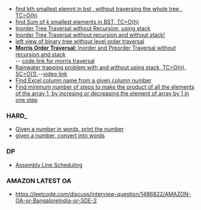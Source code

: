 - [find kth smallest elemnt in bst , withput traversing the whole tree , TC=O(h)](https://www.geeksforgeeks.org/find-k-th-smallest-element-in-bst-order-statistics-in-bst/)
- [find Sum of k smallest elements in BST,  TC=O(h)](https://www.geeksforgeeks.org/sum-k-smallest-elements-bst/)
- [Inorder Tree Traversal without Recursion, using stack](https://www.geeksforgeeks.org/inorder-tree-traversal-without-recursion/)
- [Inorder Tree Traversal without recursion and without stack!](https://www.geeksforgeeks.org/inorder-tree-traversal-without-recursion-and-without-stack/)
- [left view of binary tree without level order traversal](https://www.geeksforgeeks.org/print-left-view-binary-tree/)
- [__Morris Order Traversal:__  Inorder and Preorder Traversal without recursion and stack](https://www.youtube.com/watch?v=wGXB9OWhPTg) \
 -- [code link for morris traversal](https://github.com/mission-peace/interview/blob/master/src/com/interview/tree/MorrisTraversal.java)
- [Rainwater trapping problem with and without using stack, TC=O(n), SC=O(1) ](https://www.geeksforgeeks.org/trapping-rain-water/)
--[video link](https://www.youtube.com/watch?v=m18Hntz4go8)
- [Find Excel column name from a given column number](https://www.geeksforgeeks.org/find-excel-column-name-given-number/)
- [Find minimum number of steps to make the product of all the elements of the array 1, by incresing or decreasing the element of array by 1 in one step](https://www.youtube.com/watch?v=mPPNFyBNyJY&list=WL&index=172&t=1212s)

### __HARD___
- [Given a number in words, print the number](https://www.geeksforgeeks.org/convert-number-to-words/)
- [given a number, convert into words](https://www.geeksforgeeks.org/program-to-print-the-given-digit-in-words/)
### __DP__
- [Assembly Line Scheduling](https://www.geeksforgeeks.org/assembly-line-scheduling-dp-34/)


### __AMAZON LATEST OA__
- https://leetcode.com/discuss/interview-question/1486822/AMAZON-OA-or-BangaloreIndia-or-SDE-2
 
